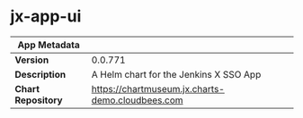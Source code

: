 # jx-app-ui

|App Metadata||
|---|---|
| **Version** | 0.0.771 |
| **Description** | A Helm chart for the Jenkins X SSO App |
| **Chart Repository** | https://chartmuseum.jx.charts-demo.cloudbees.com |
